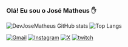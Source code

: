 ### Olá! Eu sou o José Matheus ✋

![DevJoseMatheus GitHub stats](https://github-readme-stats.vercel.app/api?username=DevJoseMatheus&show_icons=true&theme=dark)
![Top Langs](https://github-readme-stats.vercel.app/api/top-langs/?username=DevJoseMatheus&hide_progress=true)

[![Gmail](https://img.shields.io/badge/Gmail-D14836?style=for-the-badge&logo=gmail&logoColor=white)](dev.josematheus@gmail.com)
[![Instagram](https://img.shields.io/badge/Instagram-E4405F?style=for-the-badge&logo=instagram&logoColor=white)]()
[![X](https://img.shields.io/badge/Twitter-1DA1F2?style=for-the-badge&logo=twitter&logoColor=white)]()
[![twitch](https://img.shields.io/badge/Twitch-9146FF?style=for-the-badge&logo=twitch&logoColor=white)]()

